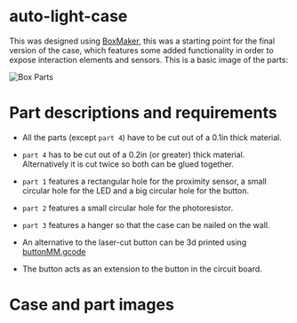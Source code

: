 # auto-light-case

This was designed using [BoxMaker](http://boxmaker.connectionlab.org/), this was a starting point for the final version of the case, which features some added functionality in order to expose interaction elements and sensors. This is a basic image of the parts:

![Box Parts](https://raw.githubusercontent.com/tonyjmnz/hcin720/master/ia3/img/parts.png)

# Part descriptions and requirements

* All the parts (except `part 4`) have to be cut out of a 0.1in thick material.
* `part 4` has to be cut out of a 0.2in (or greater) thick material. Alternatively it is cut twice so both can be glued together.
* `part 1` features a rectangular hole for the proximity sensor, a small circular hole for the LED and a big circular hole for the button.
* `part 2` features a small circular hole for the photoresistor.
* `part 3` features a hanger so that the case can be nailed on the wall.

* An alternative to the laser-cut button can be 3d printed using [buttonMM.gcode](https://raw.githubusercontent.com/tonyjmnz/hcin720/master/ia3/buttonMM.gcode)
* The button acts as an extension to the button in the circuit board.

# Case and part images

